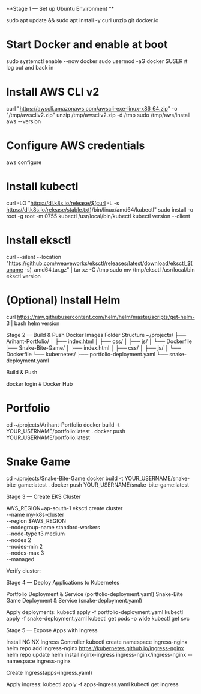 **Stage 1 — Set up Ubuntu Environment
**


sudo apt update && sudo apt install -y curl unzip git docker.io

# Start Docker and enable at boot


sudo systemctl enable --now docker
sudo usermod -aG docker $USER  # log out and back in



# Install AWS CLI v2


curl "https://awscli.amazonaws.com/awscli-exe-linux-x86_64.zip" -o "/tmp/awscliv2.zip"
unzip /tmp/awscliv2.zip -d /tmp
sudo /tmp/aws/install
aws --version



# Configure AWS credentials


aws configure



# Install kubectl



curl -LO "https://dl.k8s.io/release/$(curl -L -s https://dl.k8s.io/release/stable.txt)/bin/linux/amd64/kubectl"
sudo install -o root -g root -m 0755 kubectl /usr/local/bin/kubectl
kubectl version --client



# Install eksctl



curl --silent --location "https://github.com/weaveworks/eksctl/releases/latest/download/eksctl_$(uname -s)_amd64.tar.gz" | tar xz -C /tmp
sudo mv /tmp/eksctl /usr/local/bin
eksctl version



# (Optional) Install Helm



curl https://raw.githubusercontent.com/helm/helm/master/scripts/get-helm-3 | bash
helm version



Stage 2 — Build & Push Docker Images
Folder Structure
~/projects/
├── Arihant-Portfolio/
│   ├── index.html
│   ├── css/
│   ├── js/
│   └── Dockerfile
├── Snake-Bite-Game/
│   ├── index.html
│   ├── css/
│   ├── js/
│   └── Dockerfile
└── kubernetes/
    ├── portfolio-deployment.yaml
    └── snake-deployment.yaml



Build & Push


docker login  # Docker Hub
# Portfolio
cd ~/projects/Arihant-Portfolio
docker build -t YOUR_USERNAME/portfolio:latest .
docker push YOUR_USERNAME/portfolio:latest

# Snake Game
cd ~/projects/Snake-Bite-Game
docker build -t YOUR_USERNAME/snake-bite-game:latest .
docker push YOUR_USERNAME/snake-bite-game:latest



Stage 3 — Create EKS Cluster


AWS_REGION=ap-south-1
eksctl create cluster \
  --name my-k8s-cluster \
  --region $AWS_REGION \
  --nodegroup-name standard-workers \
  --node-type t3.medium \
  --nodes 2 \
  --nodes-min 2 \
  --nodes-max 3 \
  --managed


Verify cluster:

Stage 4 — Deploy Applications to Kubernetes

Portfolio Deployment & Service (portfolio-deployment.yaml)
Snake-Bite Game Deployment & Service (snake-deployment.yaml)

Apply deployments:
kubectl apply -f portfolio-deployment.yaml
kubectl apply -f snake-deployment.yaml
kubectl get pods -o wide
kubectl get svc


Stage 5 — Expose Apps with Ingress

Install NGINX Ingress Controller
kubectl create namespace ingress-nginx
helm repo add ingress-nginx https://kubernetes.github.io/ingress-nginx
helm repo update
helm install nginx-ingress ingress-nginx/ingress-nginx --namespace ingress-nginx


Create Ingress(apps-ingress.yaml)

Apply ingress:
kubectl apply -f apps-ingress.yaml
kubectl get ingress


